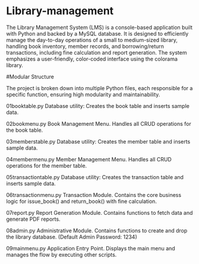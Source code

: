 # Library-management

The Library Management System (LMS) is a console-based application built with Python and backed by a MySQL database. It is designed to efficiently manage the day-to-day operations of a small to medium-sized library, handling book inventory, member records, and borrowing/return transactions, including fine calculation and report generation. The system emphasizes a user-friendly, color-coded interface using the colorama library.

#Modular Structure

The project is broken down into multiple Python files, each responsible for a specific function, ensuring high modularity and maintainability.

01booktable.py	       Database utility: Creates the book table and inserts sample data.

02bookmenu.py	         Book Management Menu. Handles all CRUD operations for the book table.

03memberstable.py	     Database utility: Creates the member table and inserts sample data.

04membermenu.py	       Member Management Menu. Handles all CRUD operations for the member table.

05transactiontable.py	 Database utility: Creates the transaction table and inserts sample data.

06transactionmenu.py 	 Transaction Module. Contains the core business logic for issue_book() and return_book() with fine calculation.

07report.py	           Report Generation Module. Contains functions to fetch data and generate PDF reports.

08admin.py             Administrative Module. Contains functions to create and drop the library database. (Default Admin Password: 1234)

09mainmenu.py	         Application Entry Point. Displays the main menu and manages the flow by executing other scripts.
